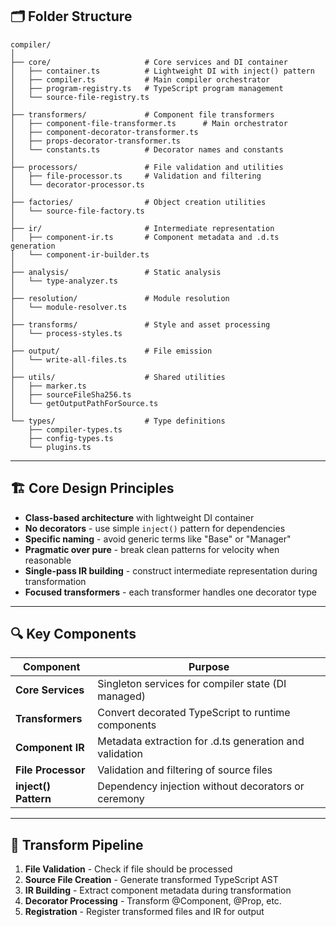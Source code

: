 ## 🗂️ Folder Structure

```
compiler/
│
├── core/                     # Core services and DI container
│   ├── container.ts          # Lightweight DI with inject() pattern
│   ├── compiler.ts           # Main compiler orchestrator
│   ├── program-registry.ts   # TypeScript program management
│   └── source-file-registry.ts
│
├── transformers/             # Component file transformers
│   ├── component-file-transformer.ts      # Main orchestrator
│   ├── component-decorator-transformer.ts
│   ├── props-decorator-transformer.ts
│   └── constants.ts          # Decorator names and constants
│
├── processors/               # File validation and utilities
│   ├── file-processor.ts     # Validation and filtering
│   └── decorator-processor.ts
│
├── factories/                # Object creation utilities
│   └── source-file-factory.ts
│
├── ir/                       # Intermediate representation
│   ├── component-ir.ts       # Component metadata and .d.ts generation
│   └── component-ir-builder.ts
│
├── analysis/                 # Static analysis
│   └── type-analyzer.ts
│
├── resolution/               # Module resolution
│   └── module-resolver.ts
│
├── transforms/               # Style and asset processing
│   └── process-styles.ts
│
├── output/                   # File emission
│   └── write-all-files.ts
│
├── utils/                    # Shared utilities
│   ├── marker.ts
│   ├── sourceFileSha256.ts
│   └── getOutputPathForSource.ts
│
└── types/                    # Type definitions
    ├── compiler-types.ts
    ├── config-types.ts
    └── plugins.ts
```

---

## 🏗️ Core Design Principles

- **Class-based architecture** with lightweight DI container
- **No decorators** - use simple `inject()` pattern for dependencies
- **Specific naming** - avoid generic terms like "Base" or "Manager"
- **Pragmatic over pure** - break clean patterns for velocity when reasonable
- **Single-pass IR building** - construct intermediate representation during transformation
- **Focused transformers** - each transformer handles one decorator type

---

## 🔍 Key Components

| Component                 | Purpose                                                   |
| ------------------------- | --------------------------------------------------------- |
| **Core Services**         | Singleton services for compiler state (DI managed)       |
| **Transformers**          | Convert decorated TypeScript to runtime components       |
| **Component IR**          | Metadata extraction for .d.ts generation and validation  |
| **File Processor**        | Validation and filtering of source files                 |
| **inject() Pattern**     | Dependency injection without decorators or ceremony      |

---

## 🔄 Transform Pipeline

1. **File Validation** - Check if file should be processed
2. **Source File Creation** - Generate transformed TypeScript AST
3. **IR Building** - Extract component metadata during transformation
4. **Decorator Processing** - Transform @Component, @Prop, etc.
5. **Registration** - Register transformed files and IR for output
